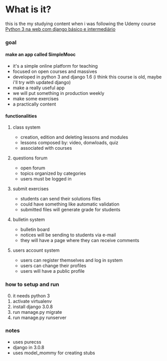 # What is it?
this is the my studying content when i was following the Udemy course  
[Python 3 na web com django básico e intermediário](https://www.udemy.com/course/python-3-na-web-com-django-basico-intermediario)  

### goal
#### make an app called SimpleMooc
* it's a simple online platform for teaching  
* focused on open courses and massives
* developed in python 3 and django 1.6 (i think this course is old, maybe i'll try with updated django)
* make a really useful app
* we will put something in production weekly
* make some exercises
* a practically content

#### functionalities
1. class system
    * creation, edition and deleting lessons and modules
    * lessons composed by: video, donwloads, quiz
    * associated with courses

2. questions forum
    * open forum
    * topics organized by categories
    * users must be logged in

3. submit exercises
    * students can send their solutions files
    * could have something like automatic validation
    * submitted files will generate grade for students

4. bulletin system
    * bulletin board
    * notices will be sending to students via e-mail
    * they will have a page where they can receive comments

5. users account system
    * users can register themselves and log in system
    * users can change their profiles
    * users will have a public profile


### how to setup and run
0. it needs python 3
1. activate virtualenv
2. install django 3.0.8
3. run manage.py migrate
4. run manage.py runserver


### notes
* uses purecss
* django in 3.0.8
* uses model_mommy for creating stubs